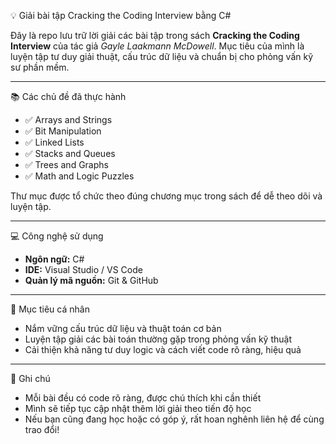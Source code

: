 💡 Giải bài tập Cracking the Coding Interview bằng C#

Đây là repo lưu trữ lời giải các bài tập trong sách **Cracking the Coding Interview** của tác giả *Gayle Laakmann McDowell*. Mục tiêu của mình là luyện tập tư duy giải thuật, cấu trúc dữ liệu và chuẩn bị cho phỏng vấn kỹ sư phần mềm.

---

📚 Các chủ đề đã thực hành

- ✅ Arrays and Strings  
- ✅ Bit Manipulation  
- ✅ Linked Lists  
- ✅ Stacks and Queues  
- ✅ Trees and Graphs  
- ✅ Math and Logic Puzzles  

Thư mục được tổ chức theo đúng chương mục trong sách để dễ theo dõi và luyện tập.

---

💻 Công nghệ sử dụng

- **Ngôn ngữ:** C#  
- **IDE:** Visual Studio / VS Code  
- **Quản lý mã nguồn:** Git & GitHub

---

🎯 Mục tiêu cá nhân

- Nắm vững cấu trúc dữ liệu và thuật toán cơ bản  
- Luyện tập giải các bài toán thường gặp trong phỏng vấn kỹ thuật  
- Cải thiện khả năng tư duy logic và cách viết code rõ ràng, hiệu quả

---

📌 Ghi chú

- Mỗi bài đều có code rõ ràng, được chú thích khi cần thiết  
- Mình sẽ tiếp tục cập nhật thêm lời giải theo tiến độ học  
- Nếu bạn cũng đang học hoặc có góp ý, rất hoan nghênh liên hệ để cùng trao đổi!
